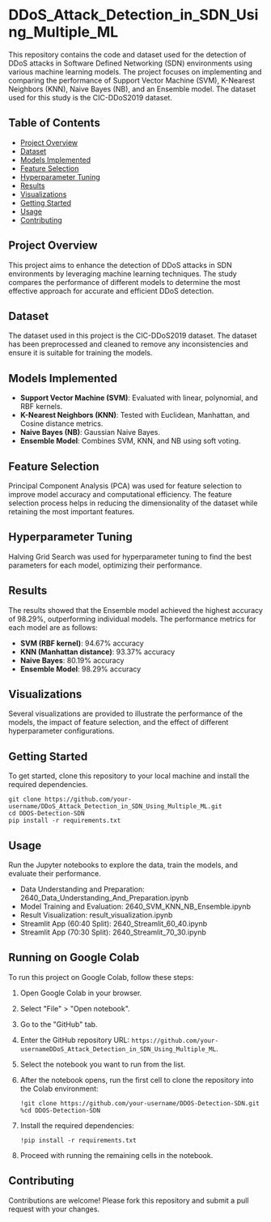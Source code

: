 # DDoS_Attack_Detection_in_SDN_Using_Multiple_ML

This repository contains the code and dataset used for the detection of DDoS attacks in Software Defined Networking (SDN) environments using various machine learning models. The project focuses on implementing and comparing the performance of Support Vector Machine (SVM), K-Nearest Neighbors (KNN), Naive Bayes (NB), and an Ensemble model. The dataset used for this study is the CIC-DDoS2019 dataset.

## Table of Contents
- [Project Overview](#project-overview)
- [Dataset](#dataset)
- [Models Implemented](#models-implemented)
- [Feature Selection](#feature-selection)
- [Hyperparameter Tuning](#hyperparameter-tuning)
- [Results](#results)
- [Visualizations](#visualizations)
- [Getting Started](#getting-started)
- [Usage](#usage)
- [Contributing](#contributing)


## Project Overview
This project aims to enhance the detection of DDoS attacks in SDN environments by leveraging machine learning techniques. The study compares the performance of different models to determine the most effective approach for accurate and efficient DDoS detection.

## Dataset
The dataset used in this project is the CIC-DDoS2019 dataset. The dataset has been preprocessed and cleaned to remove any inconsistencies and ensure it is suitable for training the models.

## Models Implemented
- **Support Vector Machine (SVM)**: Evaluated with linear, polynomial, and RBF kernels.
- **K-Nearest Neighbors (KNN)**: Tested with Euclidean, Manhattan, and Cosine distance metrics.
- **Naive Bayes (NB)**: Gaussian Naive Bayes.
- **Ensemble Model**: Combines SVM, KNN, and NB using soft voting.

## Feature Selection
Principal Component Analysis (PCA) was used for feature selection to improve model accuracy and computational efficiency. The feature selection process helps in reducing the dimensionality of the dataset while retaining the most important features.

## Hyperparameter Tuning
Halving Grid Search was used for hyperparameter tuning to find the best parameters for each model, optimizing their performance.

## Results
The results showed that the Ensemble model achieved the highest accuracy of 98.29%, outperforming individual models. The performance metrics for each model are as follows:
- **SVM (RBF kernel)**: 94.67% accuracy
- **KNN (Manhattan distance)**: 93.37% accuracy
- **Naive Bayes**: 80.19% accuracy
- **Ensemble Model**: 98.29% accuracy

## Visualizations
Several visualizations are provided to illustrate the performance of the models, the impact of feature selection, and the effect of different hyperparameter configurations.

## Getting Started
To get started, clone this repository to your local machine and install the required dependencies.


    git clone https://github.com/your-username/DDoS_Attack_Detection_in_SDN_Using_Multiple_ML.git
    cd DDOS-Detection-SDN
    pip install -r requirements.txt

## Usage 
Run the Jupyter notebooks to explore the data, train the models, and evaluate their performance.
- Data Understanding and Preparation: 2640_Data_Understanding_And_Preparation.ipynb
- Model Training and Evaluation: 2640_SVM_KNN_NB_Ensemble.ipynb
- Result Visualization: result_visualization.ipynb
- Streamlit App (60:40 Split): 2640_Streamlit_60_40.ipynb
- Streamlit App (70:30 Split): 2640_Streamlit_70_30.ipynb

## Running on Google Colab

To run this project on Google Colab, follow these steps:

1.  Open Google Colab in your browser.
2.  Select "File" > "Open notebook".
3.  Go to the "GitHub" tab.
4.  Enter the GitHub repository URL: `https://github.com/your-usernameDDoS_Attack_Detection_in_SDN_Using_Multiple_ML`.
5.  Select the notebook you want to run from the list.
6.  After the notebook opens, run the first cell to clone the repository into the Colab environment:

    `!git clone https://github.com/your-username/DDOS-Detection-SDN.git
    %cd DDOS-Detection-SDN` 
    
7.  Install the required dependencies:
    
    `!pip install -r requirements.txt` 
    
8.  Proceed with running the remaining cells in the notebook.

## Contributing
Contributions are welcome! Please fork this repository and submit a pull request with your changes.

